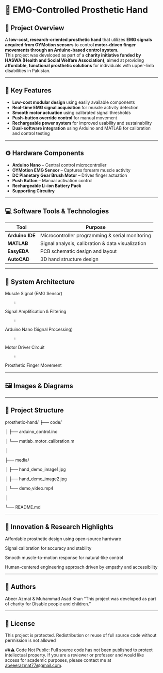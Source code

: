 # 🦾 EMG-Controlled Prosthetic Hand

## 📘 Project Overview
A **low-cost, research-oriented prosthetic hand** that utilizes **EMG signals acquired from OYMotion sensors** to control **motor-driven finger movements through an Arduino-based control system**.  
This project was developed as part of a **charity initiative funded by HASWA (Health and Social Welfare Association)**, aimed at providing **affordable, functional prosthetic solutions** for individuals with upper-limb disabilities in Pakistan.

---

## 🎯 Key Features
- **Low-cost modular design** using easily available components  
- **Real-time EMG signal acquisition** for muscle activity detection  
- **Smooth motor actuation** using calibrated signal thresholds  
- **Push-button override control** for manual movement  
- **Rechargeable power system** for improved usability and sustainability  
- **Dual-software integration** using Arduino and MATLAB for calibration and control testing  

---

## ⚙️ Hardware Components
- **Arduino Nano** – Central control microcontroller  
- **OYMotion EMG Sensor** – Captures forearm muscle activity  
- **DC Planetary Gear Brush Motor** – Drives finger actuation  
- **Push Button** – Manual activation control  
- **Rechargeable Li-ion Battery Pack**  
- **Supporting Circuitry**
  
---

## 💻 Software Tools & Technologies
| Tool | Purpose |
|------|----------|
| **Arduino IDE** | Microcontroller programming & serial monitoring |
| **MATLAB** | Signal analysis, calibration & data visualization |
| **EasyEDA** | PCB schematic design and layout |
| **AutoCAD** | 3D hand structure design |

---

## 🧩 System Architecture
Muscle Signal (EMG Sensor)

        ↓
        
Signal Amplification & Filtering

        ↓
        
Arduino Nano (Signal Processing)

        ↓
        
Motor Driver Circuit

        ↓
        
Prosthetic Finger Movement

---

## 🖼️ **Images & Diagrams**

---

## 📁 Project Structure
prosthetic-hand/
├── code/

│   ├── arduino_control.ino

│   └── matlab_motor_calibration.m

│

├── media/

│   ├── hand_demo_image1.jpg

│   ├── hand_demo_image2.jpg

│   └── demo_video.mp4

│

└── README.md

---

## 🧠 **Innovation & Research Highlights**

Affordable prosthetic design using open-source hardware

Signal calibration for accuracy and stability

Smooth muscle-to-motion response for natural-like control

Human-centered engineering approach driven by empathy and accessibility

---

## 👤 **Authors**
Abeer Azmat & Muhammad Asad Khan “This project was developed as part of charity for Disable people and children.”

---

## 📜 **License**
This project is protected. Redistribution or reuse of full source code without permission is not allowed

##⚠️ Code Not Public: Full source code has not been published to protect intellectual property. If you are a reviewer or professor and would like access for academic purposes, please contact me at abeeerazmat77@gmail.com.
